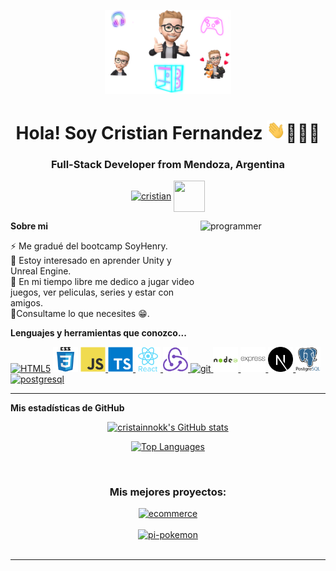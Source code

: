 <p align="center"> 
  <img width="40%" src= "https://raw.githubusercontent.com/cristiannokk/cristiannokk/main/Sin%20título-5.png" />
</p>
<h1 align="center"> Hola! Soy Cristian Fernandez <img src="https://raw.githubusercontent.com/ABSphreak/ABSphreak/master/gifs/Hi.gif" width="30px" height="30px">👨🏼‍💻</h1>
<h3 align="center">Full-Stack Developer from Mendoza, Argentina</h3>

<p align="center">
  <a href="www.linkedin.com/in/cristianfernandez99" target="blank"><img align="center" src="https://cdn-icons-png.flaticon.com/512/1384/1384072.png" alt="cristian" height="45px" width="45px" /></a>
   <a href = "mailto: cristiannokk@gmail.com"><img align="center" src="https://cdn-icons-png.flaticon.com/512/3781/3781615.png" height="50px" width="50px" /></a>
</p>
</p>

<img align="right" width="200px" height="200px" alt="programmer" src="https://c.tenor.com/qJ5evVs-_uUAAAAC/coding.gif" />

**Sobre mi**
  
  ⚡ Me gradué del bootcamp SoyHenry.<br>
  🧠 Estoy interesado en aprender Unity y Unreal Engine.<br>
  🤖 En mi tiempo libre me dedico a jugar video juegos, ver peliculas, series y estar con amigos.<br>
  💬Consultame lo que necesites 😁.<br>

**Lenguajes y herramientas que conozco...**
  <p align="left">
  
<a href="https://developer.mozilla.org/en-US/docs/Glossary/HTML5" target="_blank" rel="noreferrer"><img src="https://raw.githubusercontent.com/danielcranney/readme-generator/main/public/icons/skills/html5-colored.svg" width="36" height="36" alt="HTML5" /></a><label></label>
<a href="https://www.w3schools.com/css/" target="_blank"> <img src="https://raw.githubusercontent.com/devicons/devicon/master/icons/css3/css3-original-wordmark.svg" alt="css3" width="40" height="40"/></a>
<a href="https://developer.mozilla.org/en-US/docs/Web/JavaScript" target="_blank"> <img src="https://raw.githubusercontent.com/devicons/devicon/master/icons/javascript/javascript-original.svg" alt="javascript" width="40" height="40"/> </a>
<a href="https://www.typescriptlang.org/" target="_blank"> <img src="https://raw.githubusercontent.com/devicons/devicon/master/icons/typescript/typescript-original.svg" alt="typescript" width="40" height="40"/> </a>
<a href="https://reactjs.org/" target="_blank"> <img src="https://raw.githubusercontent.com/devicons/devicon/master/icons/react/react-original-wordmark.svg" alt="react" width="40" height="40"/> </a>
<a href="https://redux.js.org" target="_blank"> <img src="https://raw.githubusercontent.com/devicons/devicon/master/icons/redux/redux-original.svg" alt="redux" width="40" height="40"/> </a> 
<a href="https://git-scm.com/" target="_blank"> <img src="https://www.vectorlogo.zone/logos/git-scm/git-scm-icon.svg" alt="git" width="40" height="40"/> </a>
<a href="https://nodejs.org" target="_blank"> <img src="https://raw.githubusercontent.com/devicons/devicon/master/icons/nodejs/nodejs-original-wordmark.svg" alt="nodejs" width="40" height="40"/> </a> 
<a href="https://expressjs.com" target="_blank"> <img src="https://raw.githubusercontent.com/devicons/devicon/master/icons/express/express-original-wordmark.svg" alt="express" width="40" height="40"/> </a>
<a href="https://nextjs.org" target="_blank"> <img src="https://raw.githubusercontent.com/devicons/devicon/master/icons/nextjs/nextjs-original.svg" alt="nestjs" width="40" height="40"/>  </a> 
<a href="https://www.postgresql.org" target="_blank"> <img src="https://raw.githubusercontent.com/devicons/devicon/master/icons/postgresql/postgresql-original-wordmark.svg" alt="postgresql" width="40" height="40"/> </a>
<a href="https://sequelize.org/" target="_blank"> <img src="https://seeklogo.com/images/S/sequelize-logo-9A5075DB9F-seeklogo.com.png" alt="postgresql" width="40" height="40"/> </a>
</p>
 <hr>
 
 <b> Mis estadísticas de GitHub </b>
 <p width="70%" align="center">
 <a href="http://www.github.com/Matiaspp96"><img src="https://github-readme-stats.vercel.app/api?username=cristiannokk&show_icons=true&hide=stars,issues,contribs&count_private=true&theme=nightowl" alt="cristainnokk's GitHub stats" /></a>
</p>
<p width="70%" align="center" > 
<a href="https://github.com/cristiannokk" align="left"><img src="https://github-readme-stats.vercel.app/api/top-langs/?username=cristiannokk&layout=compact&langs_count=10&theme=nightowl&custom_title=Top%20%Languages" alt="Top Languages" /></a>
</p>
<br/>

<h3 align='center'> Mis mejores proyectos:</h3>

<p>
<div align='center'>
<a href="https://github.com/cristiannokk/PF-04-Ecommerce"><img width="296" height="190" src="https://github-readme-stats.vercel.app/api/pin/?username=Matiaspp96&repo=PF-04-Ecommerce&theme=nightowl" alt="ecommerce"></a>
</div>
<br />
<div align='center'>
<a href="https://github.com/cristiannokk/Pt04-PI-Pokemon"><img width="296" height="190" src="https://github-readme-stats.vercel.app/api/pin/?username=cristiannokk&repo=Pt04-PI-Pokemon&theme=nightowl" alt="pi-pokemon"></a>
</div>
<br />
<hr>
</p>
